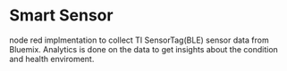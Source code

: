 # Smart Sensor
node red implmentation to collect  TI SensorTag(BLE) sensor data from Bluemix. Analytics is done on the data to get insights about the condition and health enviroment.
